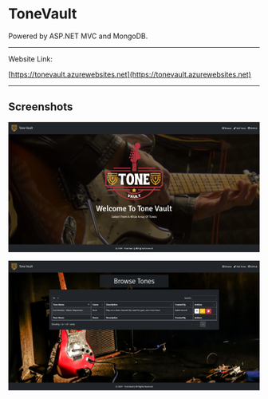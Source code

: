 # ToneVault
Powered by ASP.NET MVC and MongoDB.

---

Website Link:

[https://tonevault.azurewebsites.net](https://tonevault.azurewebsites.net)

---

## Screenshots

![image](/Images/ToneVault.png)

![image](/Images/BrowseTones.png)